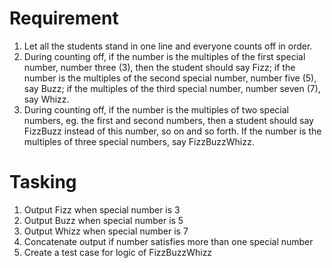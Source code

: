 <h1>Requirement</h1>
<ol>
<li>Let all the students stand in one line and everyone counts off in order.</li>

<li>During counting off, if the number is the multiples of the first special number, 
number three (3), then the student should say Fizz; if the number is the multiples of the second special number, 
number five (5), say Buzz; if the multiples of the third special number, number seven (7), say Whizz.</li>

<li>During counting off, if the number is the multiples of two special numbers, eg. the first and second numbers,
 then a student should say FizzBuzz instead of this number, so on and so forth. If the number is the multiples of three special numbers, say FizzBuzzWhizz.</li>
</ol>
<h1>Tasking</h1>
<ol>
<li>Output Fizz when special number is 3</li>
<li>Output Buzz when special number is 5</li>
<li>Output Whizz when special number is 7</li>
<li>Concatenate output if number satisfies more than one special number</li>
<li>Create a test case for logic of FizzBuzzWhizz</li>
</ol>